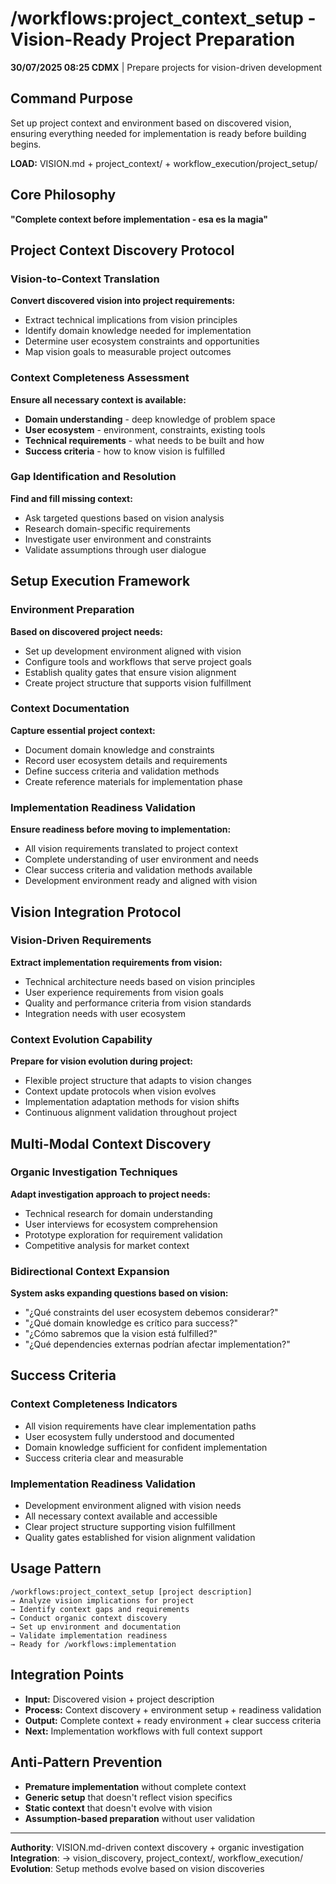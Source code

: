 # /workflows:project_context_setup - Vision-Ready Project Preparation

**30/07/2025 08:25 CDMX** | Prepare projects for vision-driven development

## Command Purpose
Set up project context and environment based on discovered vision, ensuring everything needed for implementation is ready before building begins.

**LOAD:** VISION.md + project_context/ + workflow_execution/project_setup/

## Core Philosophy
**"Complete context before implementation - esa es la magia"**

## Project Context Discovery Protocol

### Vision-to-Context Translation
**Convert discovered vision into project requirements:**
- Extract technical implications from vision principles
- Identify domain knowledge needed for implementation
- Determine user ecosystem constraints and opportunities
- Map vision goals to measurable project outcomes

### Context Completeness Assessment
**Ensure all necessary context is available:**
- **Domain understanding** - deep knowledge of problem space
- **User ecosystem** - environment, constraints, existing tools
- **Technical requirements** - what needs to be built and how
- **Success criteria** - how to know vision is fulfilled

### Gap Identification and Resolution
**Find and fill missing context:**
- Ask targeted questions based on vision analysis
- Research domain-specific requirements
- Investigate user environment and constraints
- Validate assumptions through user dialogue

## Setup Execution Framework

### Environment Preparation
**Based on discovered project needs:**
- Set up development environment aligned with vision
- Configure tools and workflows that serve project goals
- Establish quality gates that ensure vision alignment
- Create project structure that supports vision fulfillment

### Context Documentation
**Capture essential project context:**
- Document domain knowledge and constraints
- Record user ecosystem details and requirements
- Define success criteria and validation methods
- Create reference materials for implementation phase

### Implementation Readiness Validation
**Ensure readiness before moving to implementation:**
- All vision requirements translated to project context
- Complete understanding of user environment and needs
- Clear success criteria and validation methods available
- Development environment ready and aligned with vision

## Vision Integration Protocol

### Vision-Driven Requirements
**Extract implementation requirements from vision:**
- Technical architecture needs based on vision principles
- User experience requirements from vision goals
- Quality and performance criteria from vision standards
- Integration needs with user ecosystem

### Context Evolution Capability
**Prepare for vision evolution during project:**
- Flexible project structure that adapts to vision changes
- Context update protocols when vision evolves
- Implementation adaptation methods for vision shifts
- Continuous alignment validation throughout project

## Multi-Modal Context Discovery

### Organic Investigation Techniques
**Adapt investigation approach to project needs:**
- Technical research for domain understanding
- User interviews for ecosystem comprehension
- Prototype exploration for requirement validation
- Competitive analysis for market context

### Bidirectional Context Expansion
**System asks expanding questions based on vision:**
- "¿Qué constraints del user ecosystem debemos considerar?"
- "¿Qué domain knowledge es crítico para success?"
- "¿Cómo sabremos que la vision está fulfilled?"
- "¿Qué dependencies externas podrían afectar implementation?"

## Success Criteria

### Context Completeness Indicators
- All vision requirements have clear implementation paths
- User ecosystem fully understood and documented
- Domain knowledge sufficient for confident implementation
- Success criteria clear and measurable

### Implementation Readiness Validation
- Development environment aligned with vision needs
- All necessary context available and accessible
- Clear project structure supporting vision fulfillment
- Quality gates established for vision alignment validation

## Usage Pattern
```
/workflows:project_context_setup [project description]
→ Analyze vision implications for project
→ Identify context gaps and requirements
→ Conduct organic context discovery
→ Set up environment and documentation
→ Validate implementation readiness
→ Ready for /workflows:implementation
```

## Integration Points
- **Input:** Discovered vision + project description
- **Process:** Context discovery + environment setup + readiness validation
- **Output:** Complete context + ready environment + clear success criteria
- **Next:** Implementation workflows with full context support

## Anti-Pattern Prevention
- **Premature implementation** without complete context
- **Generic setup** that doesn't reflect vision specifics
- **Static context** that doesn't evolve with vision
- **Assumption-based preparation** without user validation

---

**Authority**: VISION.md-driven context discovery + organic investigation
**Integration**: → vision_discovery, project_context/, workflow_execution/
**Evolution**: Setup methods evolve based on vision discoveries